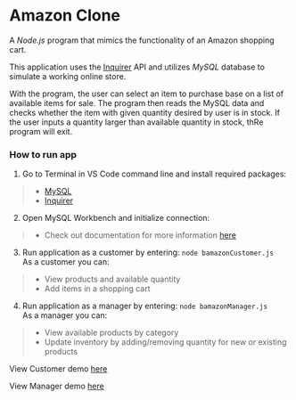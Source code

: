 # Amazon Clone

A *Node.js* program that mimics the functionality of an Amazon shopping cart. 

This application uses the [Inquirer](https://www.npmjs.com/package/inquirer) API and utilizes *MySQL* database to simulate a working online store.

With the program, the user can select an item to purchase base on a list of available items for sale. The program then reads the MySQL data and checks whether the item with given quantity desired by user is in stock. If the user inputs a quantity larger than available quantity in stock, thRe program will exit.

### How to run app

1. Go to Terminal in VS Code command line and install required packages:
 >* [MySQL](https://www.npmjs.com/package/mysql)
 >* [Inquirer](https://www.npmjs.com/package/inquirer)

2. Open MySQL Workbench and initialize connection:
 >* Check out documentation for more information [here](https://dev.mysql.com/doc/workbench/en/)

3. Run application as a customer by entering: ```node bamazonCustomer.js``` <br>
As a customer you can:
 >* View products and available quantity
 >* Add items in a shopping cart

4. Run application as a manager by entering: ```node bamazonManager.js``` <br>
As a manager you can:
 >* View available products by category
 >* Update inventory by adding/removing quantity for new or existing products

View Customer demo [here](https://www.youtube.com/watch?v=pROo1O5pSCY)

View Manager demo [here](https://www.youtube.com/watch?v=IdpGrzhnc74)
